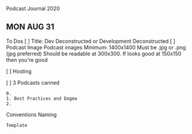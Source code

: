 Podcast Journal 2020

MON AUG 31
----------
To Dos
[ ] Title: Dev Deconstructed or Development Deconstructed
[ ] Podcast Image
    Podcast images
    Minimum: 1400x1400 
    Must be .jpg or .png (jpg preferred)
    Should be readable at 300x300. If looks good at 150x150 then you're good

[ ] Hosting

[ ] 3 Podcasts canned

    0. 
    1. Best Practices and Dogma
    2. 

Conventions
    Naming

    Template

    